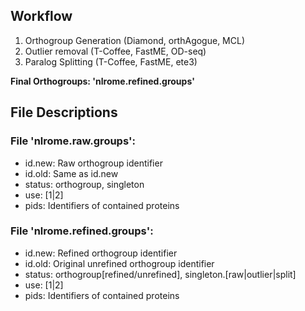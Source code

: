 ## Workflow

1. Orthogroup Generation (Diamond, orthAgogue, MCL)
2. Outlier removal (T-Coffee, FastME, OD-seq)
3. Paralog Splitting (T-Coffee, FastME, ete3)

**Final Orthogroups: 'nlrome.refined.groups'**

## File Descriptions

### File 'nlrome.raw.groups':

- id.new: Raw orthogroup identifier
- id.old: Same as id.new
- status: orthogroup, singleton
- use: [1|2]
- pids: Identifiers of contained proteins

### File 'nlrome.refined.groups':

- id.new: Refined orthogroup identifier
- id.old: Original unrefined orthogroup identifier
- status: orthogroup[refined/unrefined], singleton.[raw|outlier|split]
- use: [1|2]
- pids: Identifiers of contained proteins
